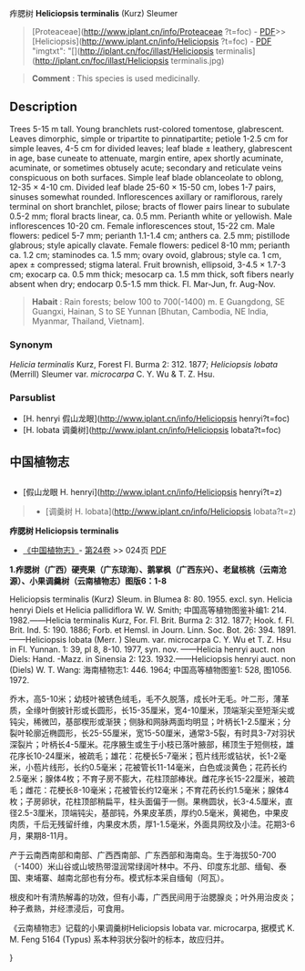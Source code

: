 痄腮树 **Heliciopsis terminalis** (Kurz) Sleumer

> [Proteaceae](http://www.iplant.cn/info/Proteaceae ?t=foc) - [PDF](http://iplant.cn/foc/pdf/Proteaceae.pdf)>>[Heliciopsis](http://www.iplant.cn/info/Heliciopsis ?t=foc) - [PDF](http://www.iplant.cn/foc/pdf/Heliciopsis.pdf)
  "imgtxt": "[](http://iplant.cn/foc/illast/Heliciopsis terminalis](http://iplant.cn/foc/illast/Heliciopsis terminalis.jpg)

> **Comment** : 
> This species is used medicinally.

## Description

Trees 5-15 m tall. Young branchlets rust-colored tomentose, glabrescent. Leaves dimorphic, simple or tripartite to pinnatipartite; petiole 1-2.5 cm for simple leaves, 4-5 cm for divided leaves; leaf blade ± leathery, glabrescent in age, base cuneate to attenuate, margin entire, apex shortly acuminate, acuminate, or sometimes obtusely acute; secondary and reticulate veins conspicuous on both surfaces. Simple leaf blade oblanceolate to oblong, 12-35 × 4-10 cm. Divided leaf blade 25-60 × 15-50 cm, lobes 1-7 pairs, sinuses somewhat rounded. Inflorescences axillary or ramiflorous, rarely terminal on short branchlet, pilose; bracts of flower pairs linear to subulate 0.5-2 mm; floral bracts linear, ca. 0.5 mm. Perianth white or yellowish. Male inflorescences 10-20 cm. Female inflorescences stout, 15-22 cm. Male flowers: pedicel 5-7 mm; perianth 1.1-1.4 cm; anthers ca. 2.5 mm; pistillode glabrous; style apically clavate. Female flowers: pedicel 8-10 mm; perianth ca. 1.2 cm; staminodes ca. 1.5 mm; ovary ovoid, glabrous; style ca. 1 cm, apex ± compressed; stigma lateral. Fruit brownish, ellipsoid, 3-4.5 × 1.7-3 cm; exocarp ca. 0.5 mm thick; mesocarp ca. 1.5 mm thick, soft fibers nearly absent when dry; endocarp 0.5-1.5 mm thick. Fl. Mar-Jun, fr. Aug-Nov.

> **Habait** : 
> Rain forests; below 100 to 700(-1400) m. E Guangdong, SE Guangxi, Hainan, S to SE Yunnan [Bhutan, Cambodia, NE India, Myanmar, Thailand, Vietnam].

### Synonym
*Helicia* *terminalis* Kurz, Forest Fl. Burma 2: 312. 1877; *Heliciopsis* *lobata* (Merrill) Sleumer var. *microcarpa* C. Y. Wu & T. Z. Hsu.

### Parsublist

* [H.  henryi  假山龙眼](http://www.iplant.cn/info/Heliciopsis henryi?t=foc)
* [H.  lobata  调羹树](http://www.iplant.cn/info/Heliciopsis lobata?t=foc)

## 中国植物志

## 
* [假山龙眼  H.  henryi](http://www.iplant.cn/info/Heliciopsis henryi?t=z)
> * [调羹树  H.  lobata](http://www.iplant.cn/info/Heliciopsis lobata?t=z)

**痄腮树 Heliciopsis terminalis**

* [《中国植物志》](http://www.iplant.cn/frps)- [第24卷](http://www.iplant.cn/frps/vol/24) >> 024页 [PDF](http://www.iplant.cn/frps/pdf/24/024.pdf)

**1.痄腮树（广西）硬壳果（广东琼海）、鹅掌枫（广西东兴）、老鼠核桃（云南沧源）、小果调羹树（云南植物志）图版6：1-8**

Heliciopsis terminalis (Kurz) Sleum. in Blumea 8: 80. 1955. excl. syn. Helicia henryi Diels et Helicia pallidiflora W. W. Smith; 中国高等植物图鉴补编1: 214. 1982.——Helicia terminalis Kurz, For. Fl. Brit. Burma 2: 312. 1877; Hook. f. Fl. Brit. Ind. 5: 190. 1886; Forb. et Hemsl. in Journ. Linn. Soc. Bot. 26: 394. 1891. ——Heliciopsis lobata (Merr. ) Sleum. var. microcarpa C. Y. Wu et T. Z. Hsu in Fl. Yunnan. 1: 39, pl 8, 8-10. 1977, syn. nov. ——Helicia henryi auct. non Diels: Hand. -Mazz. in Sinensia 2: 123. 1932.——Heliciopsis henryi auct. non (Diels) W. T. Wang: 海南植物志1: 446. 1964; 中国高等植物图鉴1: 528, 图1056. 1972.

乔木，高5-10米；幼枝叶被锈色绒毛，毛不久脱落，成长叶无毛。叶二形，薄革质，全缘叶倒披针形或长圆形，长15-35厘米，宽4-10厘米，顶端渐尖至短渐尖或钝尖，稀微凹，基部楔形或渐狭；侧脉和网脉两面均明显；叶柄长1-2.5厘米；分裂叶轮廓近椭圆形，长25-55厘米，宽15-50厘米，通常3-5裂，有时具3-7对羽状深裂片；叶柄长4-5厘米。花序腋生或生于小枝已落叶腋部，稀顶生于短侧枝，雄花序长10-24厘米，被疏毛；雄花：花梗长5-7毫米；苞片线形或钻状，长1-2毫米，小苞片线形，长约0.5毫米；花被管长11-14毫米，白色或淡黄色；花药长约2.5毫米；腺体4枚；不育子房不膨大，花柱顶部棒状。雌花序长15-22厘米，被疏毛；雌花：花梗长8-10毫米；花被管长约12毫米；不育花药长约1.5毫米；腺体4枚；子房卵状，花柱顶部稍扁平，柱头面偏于一侧。果椭圆状，长3-4.5厘米，直径2.5-3厘米，顶端钝尖，基部钝，外果皮革质，厚约0.5毫米，黄褐色，中果皮肉质，千后无残留纤维，内果皮木质，厚1-1.5毫米，外面具网纹及小洼。花期3-6月，果期8-11月。

产于云南西南部和南部、广西西南部、广东西部和海南岛。生于海拔50-700（-1400）米山谷或山坡热带湿润常绿阔叶林中。不丹、印度东北部、缅甸、泰国、柬埔寨、越南北部也有分布。模式标本采自缅甸（阿瓦）。

根皮和叶有清热解毒的功效，但有小毒，广西民间用于治腮腺炎；叶外用治皮炎；种子煮熟，并经漂浸后，可食用。

《云南植物志》记载的小果调羹树Heliciopsis lobata var. microcarpa, 据模式 K. M. Feng 5164 (Typus) 系本种羽状分裂叶的标本，故应归并。

}